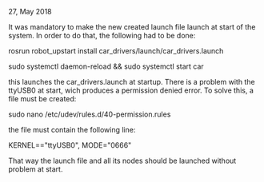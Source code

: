 27, May 2018

It was mandatory to make the new created launch file launch at start of the system. In order to do that, the following had to be
done:

rosrun robot_upstart install car_drivers/launch/car_drivers.launch

sudo systemctl daemon-reload && sudo systemctl start car

this launches the car_drivers.launch at startup. There is a problem with the ttyUSB0 at start, wich produces a permission denied
error. To solve this, a file must be created:

sudo nano /etc/udev/rules.d/40-permission.rules

the file must contain the following line:

KERNEL=="ttyUSB0", MODE="0666"

That way the launch file and all its nodes should be launched without problem at start.

